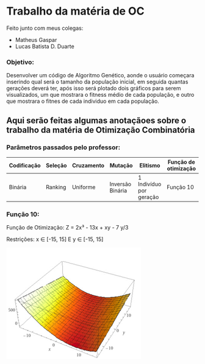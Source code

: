 # Trabalho da matéria de OC
Feito junto com meus colegas:
- Matheus Gaspar
- Lucas Batista D. Duarte
### Objetivo:
Desenvolver um código de Algoritmo Genético, aonde o usuário começara inserindo qual será o tamanho da população inicial, em seguida quantas gerações deverá ter, após isso será plotado dois gráficos para serem visualizados, um que mostrara o fitness médio de cada população, e outro que mostrara o fitnes de cada individuo em cada população.
## Aqui serão feitas algumas anotaçãoes sobre o trabalho da matéria de Otimização Combinatória

### Parâmetros passados pelo professor:


| Codificação | Seleção | Cruzamento | Mutação          | Elitismo                   | Função de otimização |
| ------------- | --------- | ---------- | ------------------ | -------------------------- | ------------------------ |
| Binária      | Ranking   | Uniforme   | Inversão Binária | 1 Indivíduo por geração | Função 10              |

### Função 10:

Função de Otimização: Z = 2x³ - 13x + xy - 7 y/3

Restrições: x ∈ [-15, 15] E y ∈ [-15, 15]

![Imagem do grafico disponibillizado pelo professor](./imagemGraficoProf.jpg)
